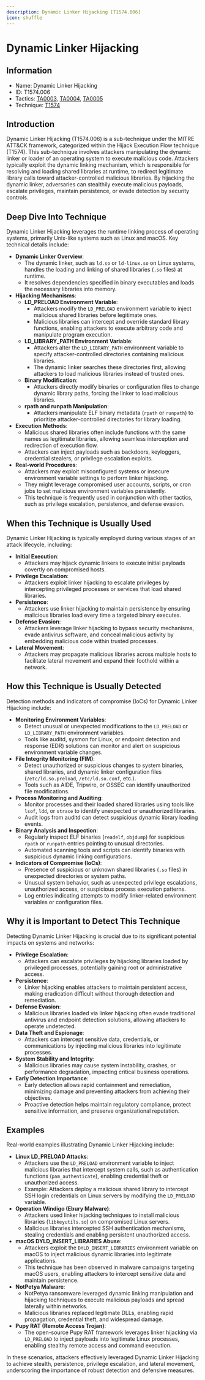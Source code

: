 ```yaml
---
description: Dynamic Linker Hijacking [T1574.006]
icon: shuffle
---
```


# Dynamic Linker Hijacking

## Information

* Name: Dynamic Linker Hijacking
* ID: T1574.006
* Tactics: [TA0003](../../ta0003/), [TA0004](../../ta0004/), [TA0005](../)
* Technique: [T1574](./)

## Introduction

Dynamic Linker Hijacking (T1574.006) is a sub-technique under the MITRE ATT\&CK framework, categorized within the Hijack Execution Flow technique (T1574). This sub-technique involves attackers manipulating the dynamic linker or loader of an operating system to execute malicious code. Attackers typically exploit the dynamic linking mechanism, which is responsible for resolving and loading shared libraries at runtime, to redirect legitimate library calls toward attacker-controlled malicious libraries. By hijacking the dynamic linker, adversaries can stealthily execute malicious payloads, escalate privileges, maintain persistence, or evade detection by security controls.

## Deep Dive Into Technique

Dynamic Linker Hijacking leverages the runtime linking process of operating systems, primarily Unix-like systems such as Linux and macOS. Key technical details include:

* **Dynamic Linker Overview**:
  * The dynamic linker, such as `ld.so` or `ld-linux.so` on Linux systems, handles the loading and linking of shared libraries (`.so` files) at runtime.
  * It resolves dependencies specified in binary executables and loads the necessary libraries into memory.
* **Hijacking Mechanisms**:
  * **LD\_PRELOAD Environment Variable**:
    * Attackers modify the `LD_PRELOAD` environment variable to inject malicious shared libraries before legitimate ones.
    * Malicious libraries can intercept and override standard library functions, enabling attackers to execute arbitrary code and manipulate program execution.
  * **LD\_LIBRARY\_PATH Environment Variable**:
    * Attackers alter the `LD_LIBRARY_PATH` environment variable to specify attacker-controlled directories containing malicious libraries.
    * The dynamic linker searches these directories first, allowing attackers to load malicious libraries instead of trusted ones.
  * **Binary Modification**:
    * Attackers directly modify binaries or configuration files to change dynamic library paths, forcing the linker to load malicious libraries.
  * **rpath and runpath Manipulation**:
    * Attackers manipulate ELF binary metadata (`rpath` or `runpath`) to prioritize attacker-controlled directories for library loading.
* **Execution Methods**:
  * Malicious shared libraries often include functions with the same names as legitimate libraries, allowing seamless interception and redirection of execution flow.
  * Attackers can inject payloads such as backdoors, keyloggers, credential stealers, or privilege escalation exploits.
* **Real-world Procedures**:
  * Attackers may exploit misconfigured systems or insecure environment variable settings to perform linker hijacking.
  * They might leverage compromised user accounts, scripts, or cron jobs to set malicious environment variables persistently.
  * This technique is frequently used in conjunction with other tactics, such as privilege escalation, persistence, and defense evasion.

## When this Technique is Usually Used

Dynamic Linker Hijacking is typically employed during various stages of an attack lifecycle, including:

* **Initial Execution**:
  * Attackers may hijack dynamic linkers to execute initial payloads covertly on compromised hosts.
* **Privilege Escalation**:
  * Attackers exploit linker hijacking to escalate privileges by intercepting privileged processes or services that load shared libraries.
* **Persistence**:
  * Attackers use linker hijacking to maintain persistence by ensuring malicious libraries load every time a targeted binary executes.
* **Defense Evasion**:
  * Attackers leverage linker hijacking to bypass security mechanisms, evade antivirus software, and conceal malicious activity by embedding malicious code within trusted processes.
* **Lateral Movement**:
  * Attackers may propagate malicious libraries across multiple hosts to facilitate lateral movement and expand their foothold within a network.

## How this Technique is Usually Detected

Detection methods and indicators of compromise (IoCs) for Dynamic Linker Hijacking include:

* **Monitoring Environment Variables**:
  * Detect unusual or unexpected modifications to the `LD_PRELOAD` or `LD_LIBRARY_PATH` environment variables.
  * Tools like auditd, sysmon for Linux, or endpoint detection and response (EDR) solutions can monitor and alert on suspicious environment variable changes.
* **File Integrity Monitoring (FIM)**:
  * Detect unauthorized or suspicious changes to system binaries, shared libraries, and dynamic linker configuration files (`/etc/ld.so.preload`, `/etc/ld.so.conf`, etc.).
  * Tools such as AIDE, Tripwire, or OSSEC can identify unauthorized file modifications.
* **Process Monitoring and Auditing**:
  * Monitor processes and their loaded shared libraries using tools like `lsof`, `ldd`, or `strace` to identify unexpected or unauthorized libraries.
  * Audit logs from auditd can detect suspicious dynamic library loading events.
* **Binary Analysis and Inspection**:
  * Regularly inspect ELF binaries (`readelf`, `objdump`) for suspicious `rpath` or `runpath` entries pointing to unusual directories.
  * Automated scanning tools and scripts can identify binaries with suspicious dynamic linking configurations.
* **Indicators of Compromise (IoCs)**:
  * Presence of suspicious or unknown shared libraries (`.so` files) in unexpected directories or system paths.
  * Unusual system behavior, such as unexpected privilege escalations, unauthorized access, or suspicious process execution patterns.
  * Log entries indicating attempts to modify linker-related environment variables or configuration files.

## Why it is Important to Detect This Technique

Detecting Dynamic Linker Hijacking is crucial due to its significant potential impacts on systems and networks:

* **Privilege Escalation**:
  * Attackers can escalate privileges by hijacking libraries loaded by privileged processes, potentially gaining root or administrative access.
* **Persistence**:
  * Linker hijacking enables attackers to maintain persistent access, making eradication difficult without thorough detection and remediation.
* **Defense Evasion**:
  * Malicious libraries loaded via linker hijacking often evade traditional antivirus and endpoint detection solutions, allowing attackers to operate undetected.
* **Data Theft and Espionage**:
  * Attackers can intercept sensitive data, credentials, or communications by injecting malicious libraries into legitimate processes.
* **System Stability and Integrity**:
  * Malicious libraries may cause system instability, crashes, or performance degradation, impacting critical business operations.
* **Early Detection Importance**:
  * Early detection allows rapid containment and remediation, minimizing damage and preventing attackers from achieving their objectives.
  * Proactive detection helps maintain regulatory compliance, protect sensitive information, and preserve organizational reputation.

## Examples

Real-world examples illustrating Dynamic Linker Hijacking include:

* **Linux LD\_PRELOAD Attacks**:
  * Attackers use the `LD_PRELOAD` environment variable to inject malicious libraries that intercept system calls, such as authentication functions (`pam_authenticate`), enabling credential theft or unauthorized access.
  * Example: Attackers deploy a malicious shared library to intercept SSH login credentials on Linux servers by modifying the `LD_PRELOAD` variable.
* **Operation Windigo (Ebury Malware)**:
  * Attackers used linker hijacking techniques to install malicious libraries (`libkeyutils.so`) on compromised Linux servers.
  * Malicious libraries intercepted SSH authentication mechanisms, stealing credentials and enabling persistent unauthorized access.
* **macOS DYLD\_INSERT\_LIBRARIES Abuse**:
  * Attackers exploit the `DYLD_INSERT_LIBRARIES` environment variable on macOS to inject malicious dynamic libraries into legitimate applications.
  * This technique has been observed in malware campaigns targeting macOS users, enabling attackers to intercept sensitive data and maintain persistence.
* **NotPetya Malware**:
  * NotPetya ransomware leveraged dynamic linking manipulation and hijacking techniques to execute malicious payloads and spread laterally within networks.
  * Malicious libraries replaced legitimate DLLs, enabling rapid propagation, credential theft, and widespread damage.
* **Pupy RAT (Remote Access Trojan)**:
  * The open-source Pupy RAT framework leverages linker hijacking via `LD_PRELOAD` to inject payloads into legitimate Linux processes, enabling stealthy remote access and command execution.

In these scenarios, attackers effectively leveraged Dynamic Linker Hijacking to achieve stealth, persistence, privilege escalation, and lateral movement, underscoring the importance of robust detection and defensive measures.
